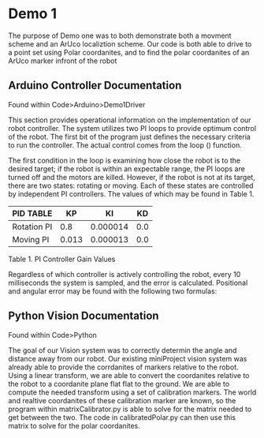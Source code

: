 
# Demo 1

The purpose of Demo one was to both demonstrate both a movment scheme and an ArUco localiztion scheme. Our code is both able to drive to a point set using Polar coordanites, and to find the polar coordanites of an ArUco marker infront of the robot


## Arduino Controller Documentation 
Found within Code>Arduino>Demo1Driver

This section provides operational information on the implementation of our robot controller. The system utilizes two PI loops to provide optimum control of the robot. The first bit of the program just defines the necessary criteria to run the controller. The actual control comes from the loop () function.  

The first condition in the loop is examining how close the robot is to the desired target; if the robot is within an expectable range, the PI loops are turned off and the motors are killed. However, if the robot is not at its target, there are two states: rotating or moving. Each of these states are controlled by independent PI controllers. The values of which may be found in Table 1. 

|  PID TABLE    | KP            | KI            | KD            |
| ------------- | ------------- | ------------- | ------------- |
| Rotation PI   | 0.8           | 0.000014      | 0.0           |
| Moving PI     | 0.013         | 0.000013      | 0.0           |

Table 1. PI Controller Gain Values 

Regardless of which controller is actively controlling the robot, every 10 milliseconds the system is sampled, and the error is calculated.  Positional and angular error may be found with the following two formulas:  
## Python Vision Documentation 
Found within Code>Python

The goal of our Vision system was to correctly determin the angle and distance away from our robot. Our existing miniProject vision system was already able to provide the corrdanites of markers relative to the robot. Using a linear transform, we are able to convert the coordanites relative to the robot to a coordanite plane flat flat to the ground. We are able to compute the needed transform using a set of calibration markers. The world and realtive coordanites of these calibration marker are known, so the program within matrixCalibrator.py is able to solve for the matrix needed to get between the two. The code in calibratedPolar.py can then use this matrix to solve for the polar coordanites. 